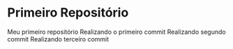 # Primeiro Repositório
 Meu primeiro repositório
 Realizando o primeiro commit
 Realizando segundo commit
 Realizando terceiro commit
